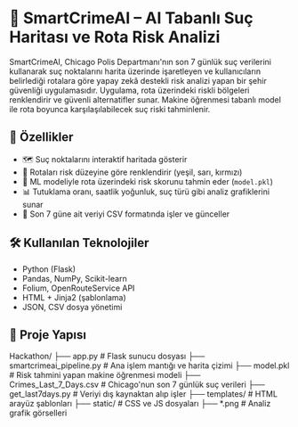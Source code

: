 # 🧠 SmartCrimeAI – AI Tabanlı Suç Haritası ve Rota Risk Analizi

SmartCrimeAI, Chicago Polis Departmanı'nın son 7 günlük suç verilerini kullanarak suç noktalarını harita üzerinde işaretleyen ve kullanıcıların belirlediği rotalara göre yapay zekâ destekli risk analizi yapan bir şehir güvenliği uygulamasıdır. Uygulama, rota üzerindeki riskli bölgeleri renklendirir ve güvenli alternatifler sunar. Makine öğrenmesi tabanlı model ile rota boyunca karşılaşılabilecek suç riski tahminlenir.

## 🚀 Özellikler

- 🗺️ Suç noktalarını interaktif haritada gösterir  
- 🚦 Rotaları risk düzeyine göre renklendirir (yeşil, sarı, kırmızı)  
- 🤖 ML modeliyle rota üzerindeki risk skorunu tahmin eder (`model.pkl`)  
- 📊 Tutuklama oranı, saatlik yoğunluk, suç türü gibi analiz grafiklerini sunar  
- 📁 Son 7 güne ait veriyi CSV formatında işler ve günceller

## 🛠️ Kullanılan Teknolojiler

- Python (Flask)
- Pandas, NumPy, Scikit-learn
- Folium, OpenRouteService API
- HTML + Jinja2 (şablonlama)
- JSON, CSV dosya yönetimi

## 📁 Proje Yapısı

Hackathon/
├── app.py # Flask sunucu dosyası
├── smartcrimeai_pipeline.py # Ana işlem mantığı ve harita çizimi
├── model.pkl # Risk tahmini yapan makine öğrenmesi modeli
├── Crimes_Last_7_Days.csv # Chicago'nun son 7 günlük suç verileri
├── get_last7days.py # Veriyi dış kaynaktan alıp işler
├── templates/ # HTML arayüz şablonları
├── static/ # CSS ve JS dosyaları
├── *.png # Analiz grafik görselleri


